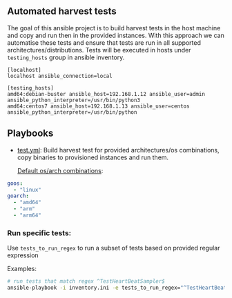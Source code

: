 ## Automated harvest tests

The goal of this ansible project is to build harvest tests in the host machine and copy and run then in the provided instances. 
With this approach we can automatise these tests and ensure that tests are run in all supported architectures/distributions.
Tests will be executed in hosts under `testing_hosts` group in ansible inventory.

```
[localhost]
localhost ansible_connection=local

[testing_hosts]
amd64:debian-buster ansible_host=192.168.1.12 ansible_user=admin ansible_python_interpreter=/usr/bin/python3 
amd64:centos7 ansible_host=192.168.1.13 ansible_user=centos ansible_python_interpreter=/usr/bin/python 
```

## Playbooks

* [test.yml](test.yml): Build harvest test for provided architectures/os combinations, copy binaries to
  provisioned instances and run them.
  
  [Default os/arch combinations](roles/build-harvest-tests/vars/main.yml):
```yaml
goos:
  - "linux"
goarch:
  - "amd64"
  - "arm"
  - "arm64"
```

### Run specific tests:

Use `tests_to_run_regex` to run a subset of tests based on provided regular expression

Examples:

```bash 
# run tests that match regex ^TestHeartBeatSampler$
ansible-playbook -i inventory.ini -e tests_to_run_regex="^TestHeartBeatSampler$" test.yml
```
